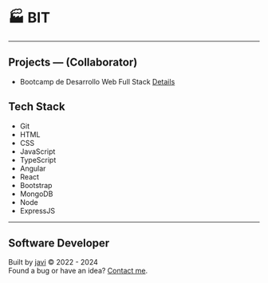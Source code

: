 # :factory: BIT
---
## Projects ― (Collaborator)
- Bootcamp de Desarrollo Web Full Stack [Details](bit_plan_01.md)
## Tech Stack
- Git
- HTML
- CSS
- JavaScript
- TypeScript
- Angular
- React
- Bootstrap
- MongoDB
- Node
- ExpressJS
---
## Software Developer
Built by [javi](https://github.com/javierandres-dev/) :copyright: 2022 - 2024  
Found a bug or have an idea? [Contact me](https://www.linkedin.com/in/javierandres-dev/).
